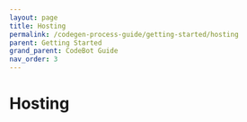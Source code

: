 ```yaml
---
layout: page
title: Hosting
permalink: /codegen-process-guide/getting-started/hosting
parent: Getting Started
grand_parent: CodeBot Guide
nav_order: 3
---
```


# Hosting
